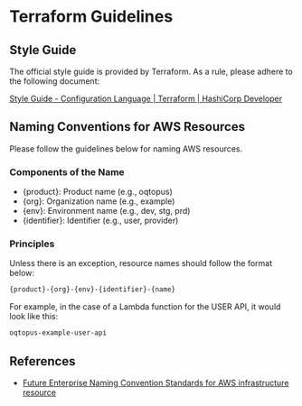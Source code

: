 
# Terraform Guidelines

## Style Guide

The official style guide is provided by Terraform. As a rule, please adhere to the following document:

[Style Guide - Configuration Language | Terraform | HashiCorp Developer](https://developer.hashicorp.com/terraform/language/style)

## Naming Conventions for AWS Resources

Please follow the guidelines below for naming AWS resources.

### Components of the Name

- {product}: Product name (e.g., oqtopus)
- {org}: Organization name (e.g., example)
- {env}: Environment name (e.g., dev, stg, prd)
- {identifier}: Identifier (e.g., user, provider)

### Principles

Unless there is an exception, resource names should follow the format below:

```bash
{product}-{org}-{env}-{identifier}-{name}
```

For example, in the case of a Lambda function for the USER API, it would look like this:

```bash
oqtopus-example-user-api
```

## References

- [Future Enterprise Naming Convention Standards for AWS infrastructure resource](https://future-architect.github.io/coding-standards/documents/forAWSResource/AWS%E3%82%A4%E3%83%B3%E3%83%95%E3%83%A9%E3%83%AA%E3%82%BD%E3%83%BC%E3%82%B9%E5%91%BD%E5%90%8D%E8%A6%8F%E7%B4%84.html)
